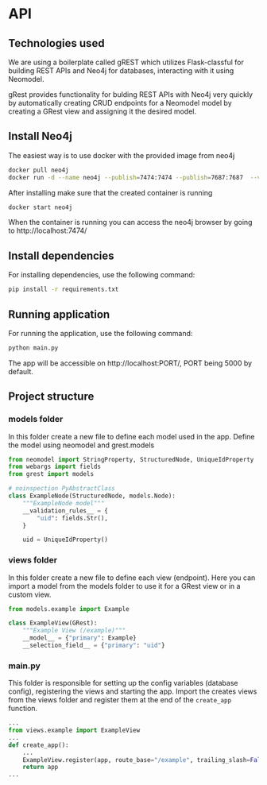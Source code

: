 # API

## Technologies used

We are using a boilerplate called gREST which utilizes Flask-classful for building REST APIs and Neo4j for databases, interacting with it using Neomodel.

gRest provides functionality for bulding REST APIs with Neo4j very quickly by automatically creating CRUD endpoints for a Neomodel model by creating a GRest view and assigning it the desired model.

## Install Neo4j

The easiest way is to use docker with the provided image from neo4j

```bash
docker pull neo4j
docker run -d --name neo4j --publish=7474:7474 --publish=7687:7687  --volume=$HOME/neo4j/data:/data neo4j
```

After installing make sure that the created container is running

```bash
docker start neo4j
```

When the container is running you can access the neo4j browser by going to http://localhost:7474/

## Install dependencies

For installing dependencies, use the following command:

```bash
pip install -r requirements.txt
```

## Running application

For running the application, use the following command:

```bash
python main.py
```

The app will be accessible on http://localhost:PORT/, PORT being 5000 by default.

## Project structure

### models folder

In this folder create a new file to define each model used in the app.
Define the model using neomodel and grest.models

```/models/example.py
from neomodel import StringProperty, StructuredNode, UniqueIdProperty
from webargs import fields
from grest import models

# noinspection PyAbstractClass
class ExampleNode(StructuredNode, models.Node):
    """ExampleNode model"""
    __validation_rules__ = {
        "uid": fields.Str(),
    }

    uid = UniqueIdProperty()
```

### views folder

In this folder create a new file to define each view (endpoint).
Here you can import a model from the models folder to use it for a GRest view or in a custom view.

```/views/example.py
from models.example import Example

class ExampleView(GRest):
    """Example View (/example)"""
    __model__ = {"primary": Example}
    __selection_field__ = {"primary": "uid"}
```

### main.py

This folder is responsible for setting up the config variables (database config), registering the views and starting the app.
Import the creates views from the views folder and register them at the end of the `create_app` function.

```main.py
...
from views.example import ExampleView
...
def create_app():
    ...
    ExampleView.register(app, route_base="/example", trailing_slash=False)
    return app
...
```
